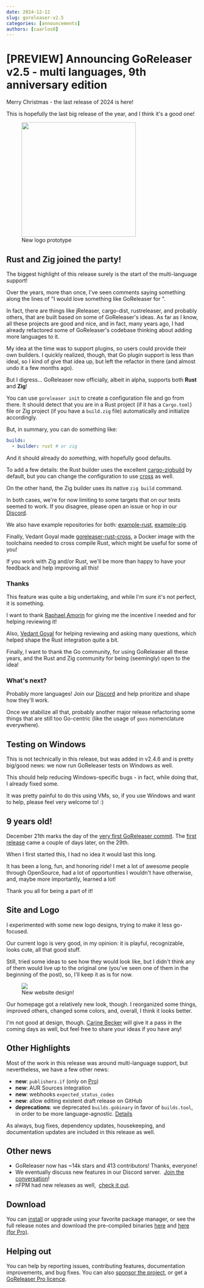 ```yaml
---
date: 2024-12-12
slug: goreleaser-v2.5
categories: [announcements]
authors: [caarlos0]
---
```


# [PREVIEW] Announcing GoReleaser v2.5 - multi languages, 9th anniversary edition

Merry Christmas - the last release of 2024 is here!

<!-- more -->

This is hopefully the last big release of the year, and I think it's a good one!

<figure>
  <img src="https://github.com/user-attachments/assets/4f744ee9-895f-4ff2-a372-78fe3c418b0b" width="300px"/>
  <figcaption>New logo prototype</figcaption>
</figure>

## Rust and Zig joined the party!

The biggest highlight of this release surely is the start of the multi-language
support!

Over the years, more than once, I've seen comments saying something along the
lines of "I would love something like GoReleaser for <insert language>".

In fact, there are things like jReleaser, cargo-dist, rustreleaser, and probably
others, that are built based on some of GoReleaser's ideas.
As far as I know, all these projects are good and nice, and in fact, many years
ago, I had already refactored some of GoReleaser's codebase thinking about
adding more languages to it.

My idea at the time was to support plugins, so users could provide their own
builders.
I quickly realized, though, that Go plugin support is less than ideal, so I
kind of give that idea up, but left the refactor in there (and almost undo it a
few months ago).

But I digress... GoReleaser now officially, albeit in alpha, supports both
**Rust** and **Zig**!

You can use `goreleaser init` to create a configuration file and go from there.
It should detect that you are in a Rust project (if it has a `Cargo.toml`) file
or Zig project (if you have a `build.zig` file) automatically and initialize
accordingly.

But, in summary, you can do something like:

```yaml title=".goreleaser.yaml"
builds:
  - builder: rust # or zig
```

And it should already do _something_, with hopefully good defaults.

To add a few details: the Rust builder uses the excellent [cargo-zigbuild][] by
default, but you can change the configuration to use [cross][] as well.

On the other hand, the Zig builder uses its native `zig build` command.

In both cases, we're for now limiting to some targets that on our tests seemed
to work. If you disagree, please open an issue or hop in our [Discord][].

We also have example repositories for both: [example-rust][], [example-zig][].

Finally, Vedant Goyal made [goreleaser-rust-cross][], a Docker image with the
toolchains needed to cross compile Rust, which might be useful for some of you!

If you work with Zig and/or Rust, we'll be more than happy to have your feedback
and help improving all this!

### Thanks

This feature was quite a big undertaking, and while I'm sure it's not perfect,
it is something.

I want to thank [Raphael Amorin][rapha] for giving me the incentive I needed and
for helping reviewing it!

Also, [Vedant Goyal][vedant] for helping reviewing and asking many questions,
which helped shape the Rust integration quite a bit.

Finally, I want to thank the Go community, for using GoReleaser all these years,
and the Rust and Zig community for being (seemingly) open to the idea!

### What's next?

Probably more languages!
Join our [Discord][] and help prioritize and shape how they'll work.

Once we stabilize all that, probably another major release refactoring some
things that are still too Go-centric (like the usage of `goos` nomenclature
everywhere).

## Testing on Windows

This is not technically in this release, but was added in v2.4.6 and is pretty
big/good news: we now run GoReleaser tests on Windows as well.

This should help reducing Windows-specific bugs - in fact, while doing that, I
already fixed some.

It was pretty painful to do this using VMs, so, if you use Windows and want to
help, please feel very welcome to! :)

## 9 years old!

December 21th marks the day of the [very first GoReleaser commit][first-commit].
The [first release][first-rel] came a couple of days later, on the 29th.

When I first started this, I had no idea it would last this long.

It has been a long, fun, and honoring ride! I met a lot of awesome people
through OpenSource, had a lot of opportunities I wouldn't have otherwise, and,
maybe more importantly, learned a lot!

Thank you all for being a part of it!

## Site and Logo

I experimented with some new logo designs, trying to make it less go-focused.

Our current logo is very good, in my opinion: it is playful, recognizable, looks
cute, all that good stuff.

Still, tried some ideas to see how they would look like, but I didn't
think any of them would live up to the original one (you've seen one of them
in the beginning of the post), so, I'll keep it as is for now.

<figure>
  <img
    src="https://github.com/user-attachments/assets/7cb74287-5a79-4e75-86a2-e92940066b64"
    />
  <figcaption>New website design!</figcaption>
</figure>

Our homepage got a relatively new look, though.
I reorganized some things, improved others, changed some colors, and, overall, I
think it looks better.

I'm not good at design, though.
[Carine Becker][carine] will give it a pass in the coming days as well, but feel
free to share your ideas if you have any!

## Other Highlights

Most of the work in this release was around multi-language support, but
nevertheless, we have a few other news:

- **new**: `publishers.if` (only on [Pro][pro])
- **new**: AUR Sources integration
- **new**: webhooks `expected_status_codes`
- **new**: allow editing existent draft release on GitHub
- **deprecations**: we deprecated `builds.gobinary` in favor of `builds.tool`,
  in order to be more language-agnostic. [Details](/deprecations)

As always, bug fixes, dependency updates, housekeeping, and documentation
updates are included in this release as well.

## Other news

- GoReleaser now has ~14k stars and 413 contributors! Thanks, everyone!
- We eventually discuss new features in our Discord server. 
  [Join the conversation][discord]!
- nFPM had new releases as well, 
  [check it out](https://github.com/goreleaser/nfpm/releases).

## Download

You can [install][] or upgrade using your favorite package manager, or see the
full release notes and download the pre-compiled binaries [here][oss-rel] and
[here (for Pro)][pro-rel].

## Helping out

You can help by reporting issues, contributing features, documentation
improvements, and bug fixes.
You can also [sponsor the project](/sponsors), or get a
[GoReleaser Pro licence][pro].

[pro]: /pro
[install]: https://goreleaser.com/install
[pro-rel]: https://github.com/goreleaser/goreleaser-pro/releases/tag/v2.5.0-pro
[oss-rel]: https://github.com/goreleaser/goreleaser/releases/tag/v2.5.0
[discord]: https://goreleaser.com/discord
[cargo-zigbuild]: https://github.com/rust-cross/cargo-zigbuild
[cross]: https://github.com/cross-rs/cross
[example-rust]: https://github.com/goreleaser/example-rust/
[example-zig]: https://github.com/goreleaser/example-zig/
[goreleaser-rust-cross]: https://github.com/vedantmgoyal9/goreleaser-rust-cross
[first-commit]: https://github.com/goreleaser/goreleaser/commit/8b63e6555be45234c4c2a69576ca2ddab705302c
[first-rel]: https://github.com/goreleaser/goreleaser/releases/tag/v0.0.1
[rapha]: https://github.com/raphamorim
[vedant]: https://github.com/vedantmgoyal9
[carine]: https://github.com/carinebecker
